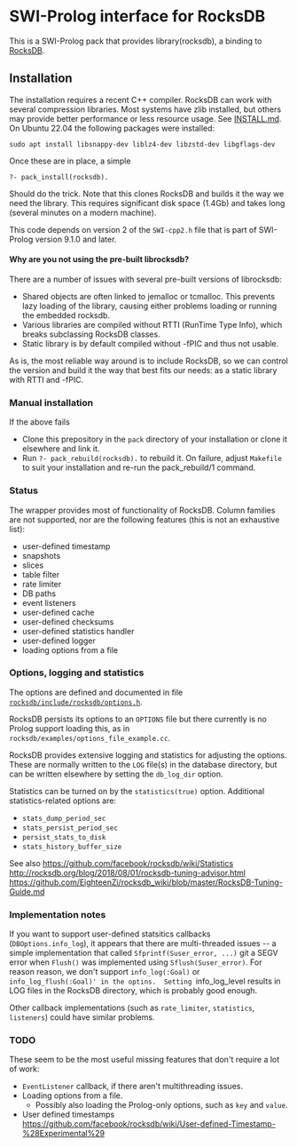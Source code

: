 # SWI-Prolog interface for RocksDB

This is a SWI-Prolog pack that   provides library(rocksdb), a binding to
[RocksDB](http://rocksdb.org/).

## Installation

The installation requires a recent C++   compiler. RocksDB can work with
several compression libraries. Most  systems   have  zlib installed, but
others may provide better  performance  or   less  resource  usage.  See
[INSTALL.md](https://github.com/facebook/rocksdb/blob/master/INSTALL.md).
On Ubuntu 22.04 the following packages were installed:

    sudo apt install libsnappy-dev liblz4-dev libzstd-dev libgflags-dev

Once these are in place, a simple

    ?- pack_install(rocksdb).

Should do the trick. Note that this clones RocksDB and builds it the way
we need the library. This requires   significant  disk space (1.4Gb) and
takes long (several minutes on a modern machine).

This code depends on version 2 of the `SWI-cpp2.h` file that is part of
SWI-Prolog version 9.1.0 and later.

#### Why are you not using the pre-built librocksdb?

There are a  number  of  issues   with  several  pre-built  versions  of
librocksdb:

  - Shared objects are often linked to jemalloc or tcmalloc. This
    prevents lazy loading of the library, causing either problems
    loading or running the embedded rocksdb.
  - Various libraries are compiled without RTTI (RunTime Type Info),
    which breaks subclassing RocksDB classes.
  - Static library is by default compiled without -fPIC and thus not
    usable.

As is, the most reliable way around  is   to  include RocksDB, so we can
control the version and build it the way  that best fits our needs: as a
static library with RTTI and -fPIC.


### Manual installation

If the above fails

  - Clone this prepository in the `pack` directory of your installation
    or clone it elsewhere and link it.
  - Run `?- pack_rebuild(rocksdb).` to rebuild it.  On failure, adjust
    `Makefile` to suit your installation and re-run the pack_rebuild/1
    command.

### Status

The wrapper provides most of functionality of RocksDB.  Column
families are not supported, nor are the following features
(this is not an exhaustive list):
   - user-defined timestamp
   - snapshots
   - slices
   - table filter
   - rate limiter
   - DB paths
   - event listeners
   - user-defined cache
   - user-defined checksums
   - user-defined statistics handler
   - user-defined logger
   - loading options from a file

### Options, logging and statistics

The options are defined and documented in file
[`rocksdb/include/rocksdb/options.h`](https://github.com/facebook/rocksdb/blob/main/include/rocksdb/options.h).

RocksDB persists its options to an `OPTIONS` file but there currently
is no Prolog support loading this, as in
`rocksdb/examples/options_file_example.cc`.

RocksDB provides extensive logging and statistics for adjusting
the options. These are normally written to the `LOG` file(s) in
the database directory, but can be written elsewhere by setting
the `db_log_dir` option.

Statistics can be turned on by the `statistics(true)` option.
Additional statistics-related options are:
   - `stats_dump_period_sec`
   - `stats_persist_period_sec`
   - `persist_stats_to_disk`
   - `stats_history_buffer_size`

See also
https://github.com/facebook/rocksdb/wiki/Statistics
http://rocksdb.org/blog/2018/08/01/rocksdb-tuning-advisor.html
https://github.com/EighteenZi/rocksdb_wiki/blob/master/RocksDB-Tuning-Guide.md

### Implementation notes

If you want to support user-defined statsitics callbacks
(`DBOptions.info_log`), it appears that there are multi-threaded
issues -- a simple implementation that called `Sfprintf(Suser_error,
...)` git a SEGV error when `Flush()` was implemented using
`Sflush(Suser_error)`. For reason reason, we don't support
`info_log(:Goal)` or `info_log_flush(:Goal)' in the optins.  Setting
`info_log_level results in LOG files in the RocksDB directory, which
is probably good enough.

Other callback implementations (such as `rate_limiter`, `statistics`,
`listeners`) could have similar problems.

### TODO

These seem to be the most useful missing features that don't require a lot of work:
   - `EventListener` callback, if there aren't multithreading issues.
   - Loading options from a file.
     - Possibly also loading the Prolog-only options, such as `key` and `value`.
   - User defined timestamps https://github.com/facebook/rocksdb/wiki/User-defined-Timestamp-%28Experimental%29


